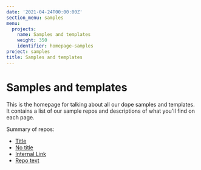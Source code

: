 ```yaml
---
date: '2021-04-24T00:00:00Z'
section_menu: samples
menu:
  projects:
    name: Samples and templates
    weight: 350
    identifier: homepage-samples
project: samples
title: Samples and templates
---
```


# Samples and templates

This is the homepage for talking about all our dope samples and templates. It contains a list of our sample repos and descriptions of what you'll find on each page.

Summary of repos:

- [Title](https://github.com "This has a title")
- [No title](http://github.com)
- [Internal Link](../platform.html)
- [Repo text](#repo-link)
